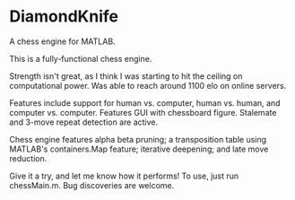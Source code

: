 # DiamondKnife
A chess engine for MATLAB.

This is a fully-functional chess engine. 

Strength isn't great, as I think I was starting to hit the ceiling on computational power. Was able to reach around 1100 elo on online servers. 

Features include support for human vs. computer, human vs. human, and computer vs. computer. Features GUI with chessboard figure. Stalemate and 3-move repeat detection are active. 

Chess engine features alpha beta pruning; a transposition table using MATLAB's containers.Map feature; iterative deepening; and late move reduction. 

Give it a try, and let me know how it performs! To use, just run chessMain.m. Bug discoveries are welcome. 
